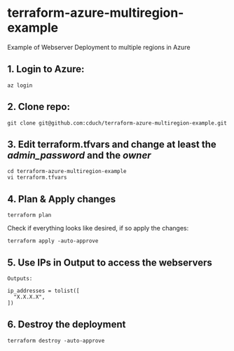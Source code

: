# terraform-azure-multiregion-example

Example of Webserver Deployment to multiple regions in Azure

## 1. Login to Azure:

```
az login
```

## 2. Clone repo:

```
git clone git@github.com:cduch/terraform-azure-multiregion-example.git
```

## 3. Edit terraform.tfvars and change at least the _admin_password_ and the _owner_

```
cd terraform-azure-multiregion-example
vi terraform.tfvars
```
## 4. Plan & Apply changes

```
terraform plan
```

Check if everything looks like desired, if so apply the changes:

```
terraform apply -auto-approve
```

## 5. Use IPs in Output to access the webservers

```
Outputs:

ip_addresses = tolist([
  "X.X.X.X",
])

```

## 6. Destroy the deployment

```
terraform destroy -auto-approve
```
